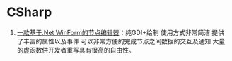 # CSharp

1. [一款基于.Net WinForm的节点编辑器](https://github.com/DebugST/STNodeEditor)：纯GDI+绘制 使用方式非常简洁 提供了丰富的属性以及事件 可以非常方便的完成节点之间数据的交互及通知 大量的虚函数供开发者重写具有很高的自由性。
